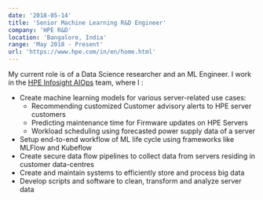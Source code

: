 ```yaml
---
date: '2018-05-14'
title: 'Senior Machine Learning R&D Engineer'
company: 'HPE R&D'
location: 'Bangalore, India'
range: 'May 2018 - Present'
url: 'https://www.hpe.com/in/en/home.html'
---
```


My current role is of a Data Science researcher and an ML Engineer.
I work in the <a href="https://www.hpe.com/in/en/solutions/infosight.html">HPE Infosight AIOps</a> team, where I :

<ul>
<li>Create machine learning models for various server-related use cases:
<ul className="skills-list"> 
    <li>Recommending customized Customer advisory alerts to HPE server customers</li>
    <li>Predicting maintenance time for Firmware updates on HPE Servers</li>
    <li>Workload scheduling using forecasted power supply data of a server</li>
</ul>
</li>
<li>Setup end-to-end workflow of ML life cycle using frameworks like MLFlow and Kubeflow</li>
<li>Create secure data flow pipelines to collect data from servers residing in customer data-centres</li>
<li>Create and maintain systems to efficiently store and process big data</li>
<li>Develop scripts and software to clean, transform and analyze server data</li>
</ul>
</p>
